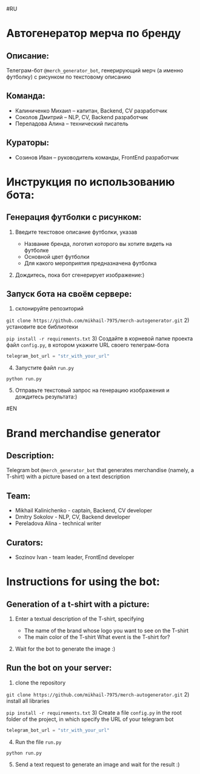 #RU
# Автогенератор мерча по бренду

## Описание:

Телеграм-бот `@merch_generator_bot`, генерирующий мерч (а именно футболку) с рисунком по текстовому описанию

## Команда:
- Калиниченко Михаил – капитан, Backend, CV разработчик
- Соколов Дмитрий – NLP, CV, Backend разработчик
- Переладова Алина – технический писатель 

## Кураторы:
- Созинов Иван – руководитель команды, FrontEnd разработчик

# Инструкция по использованию бота: 

## Генерация футболки с рисунком:

1) Введите текстовое описание футболки, указав

   - Название бренда, логотип которого вы хотите видеть на футболке
   - Основной цвет футболки
   - Для какого мероприятия предназначена футболка

2) Дождитесь, пока бот сгенерирует изображение:)

## Запуск бота на своём сервере:

1) склонируйте репозиторий 

`git clone https://github.com/mikhail-7975/merch-autogenerator.git`
2) установите все библиотеки 

`pip install -r requirements.txt`
3) Создайте в корневой папке проекта файл `config.py`, в котором укажите URL своего телеграм-бота

```python
telegram_bot_url = "str_with_your_url"
```
4) Запустите файл `run.py`

`python run.py`

5) Отправьте текстовый запрос на генерацию изображения и дождитесь результата:)

#EN
# Brand merchandise generator

## Description:

Telegram bot `@merch_generator_bot` that generates merchandise (namely, a T-shirt) with a picture based on a text description

## Team:
- Mikhail Kalinichenko - captain, Backend, CV developer
- Dmitry Sokolov - NLP, CV, Backend developer
- Pereladova Alina - technical writer

## Curators:
- Sozinov Ivan - team leader, FrontEnd developer

# Instructions for using the bot:

## Generation of a t-shirt with a picture:

1) Enter a textual description of the T-shirt, specifying

   - The name of the brand whose logo you want to see on the T-shirt
   - The main color of the T-shirt
   What event is the T-shirt for?

2) Wait for the bot to generate the image :)

## Run the bot on your server:

1) clone the repository

`git clone https://github.com/mikhail-7975/merch-autogenerator.git`
2) install all libraries

`pip install -r requirements.txt`
3) Create a file `config.py` in the root folder of the project, in which specify the URL of your telegram bot

```python
telegram_bot_url = "str_with_your_url"
```
4) Run the file `run.py`

`python run.py`

5) Send a text request to generate an image and wait for the result :)